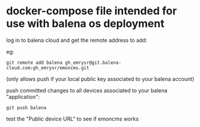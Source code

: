# docker-compose file intended for use with balena os deployment

log in to balena cloud and get the remote address to add:

eg:
```
git remote add balena gh_emrysr@git.balena-cloud.com:gh_emrysr/emoncms.git
```
(only allows push if your local public key associated to your balena account)

push committed changes to all devices associated to your balena "application":
```
git push balena 
```

test the "Public device URL" to see if emoncms works
